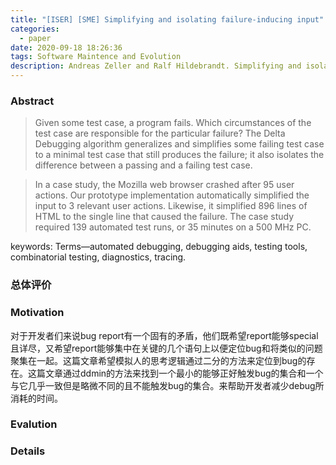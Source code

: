 ```yaml
---
title: "[ISER] [SME] Simplifying and isolating failure-inducing input"
categories:
  - paper
date: 2020-09-18 18:26:36
tags: Software Maintence and Evolution
description: Andreas Zeller and Ralf Hildebrandt. Simplifying and isolating failure-inducing input. IEEE Transactions on Software Engineering (TSE), 28(2), 2002.
---
```


### Abstract
> Given some test case, a program fails. Which circumstances of the test case are responsible for the particular failure? The Delta Debugging algorithm generalizes and simplifies some failing test case to a minimal test case that still produces the failure; it also isolates the difference between a passing and a failing test case. 

> In a case study, the Mozilla web browser crashed after 95 user actions. Our prototype implementation automatically simplified the input to 3 relevant user actions. Likewise, it simplified 896 lines of HTML to the single line that caused the failure. The case study required 139 automated test runs, or 35 minutes on a 500 MHz PC.

keywords: Terms—automated debugging, debugging aids, testing tools, combinatorial testing, diagnostics, tracing.


### 总体评价

### Motivation
对于开发者们来说bug report有一个固有的矛盾，他们既希望report能够special且详尽，又希望report能够集中在关键的几个语句上以便定位bug和将类似的问题聚集在一起。这篇文章希望模拟人的思考逻辑通过二分的方法来定位到bug的存在。这篇文章通过ddmin的方法来找到一个最小的能够正好触发bug的集合和一个与它几乎一致但是略微不同的且不能触发bug的集合。来帮助开发者减少debug所消耗的时间。

### Evalution

### Details